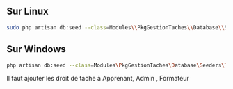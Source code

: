 
## Sur Linux

````bash
sudo php artisan db:seed --class=Modules\\PkgGestionTaches\\Database\\Seeders\\TacheSeeder
````

## Sur Windows 

````bash
php artisan db:seed --class=Modules\PkgGestionTaches\Database\Seeders\TacheSeeder
````

Il faut ajouter les droit de tache à Apprenant, Admin , Formateur
